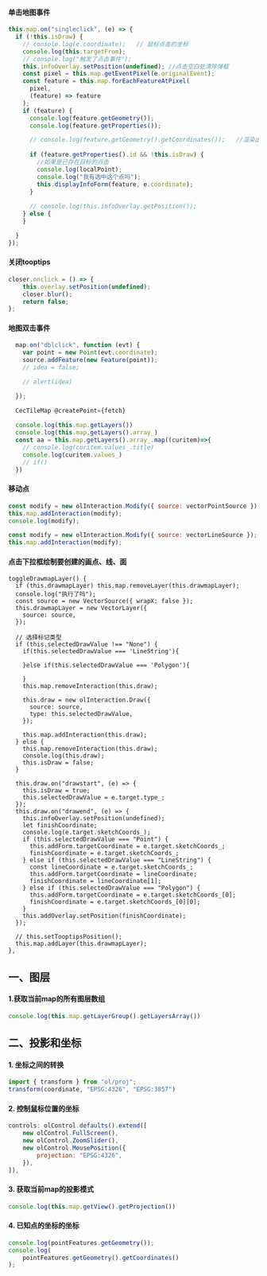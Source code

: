 #### 单击地图事件

```js
this.map.on("singleclick", (e) => {
  if (!this.isDraw) {
    // console.log(e.coordinate);   // 鼠标点击的坐标
    console.log(this.targetFrom);
    // console.log("触发了点击事件");
    this.infoOverlay.setPosition(undefined); //点击空白处清除弹框
    const pixel = this.map.getEventPixel(e.originalEvent);
    const feature = this.map.forEachFeatureAtPixel(
      pixel,
      (feature) => feature
    );
    if (feature) {
      console.log(feature.getGeometry());
      console.log(feature.getProperties());

      // console.log(feature.getGeometry().getCoordinates());   //渲染出来的point的精确坐标，而不是点击的坐标
    
      if (feature.getProperties().id && !this.isDraw) {
        //如果是已存在目标的点击
        console.log(localPoint);
        console.log("我有选中这个点吗");
        this.displayInfoForm(feature, e.coordinate);
      }
    
      // console.log(this.infoOverlay.getPosition());
    } else {
    }

  }
});
```

#### 关闭tooptips

```js
closer.onclick = () => {
    this.overlay.setPosition(undefined);
    closer.blur();
    return false;
};
```

#### 地图双击事件

```js
  map.on("dblclick", function (evt) {
    var point = new Point(evt.coordinate);
    source.addFeature(new Feature(point));
    // idea = false;

    // alert(idea)

  });

  CecTileMap @createPoint={fetch}
  
  console.log(this.map.getLayers())
  console.log(this.map.getLayers().array_)
  const aa = this.map.getLayers().array_.map((curitem)=>{
    // console.log(curitem.values_.title)
    console.log(curitem.values_)
    // if()
  })
```

####   移动点

```js
const modify = new olInteraction.Modify({ source: vectorPointSource });
this.map.addInteraction(modify);
console.log(modify);

const modify = new olInteraction.Modify({ source: vectorLineSource });
this.map.addInteraction(modify);
```

#### 点击下拉框绘制要创建的画点、线、面

    toggleDrawmapLayer() {
      if (this.drawmapLayer) this.map.removeLayer(this.drawmapLayer);
      console.log("执行了吗");
      const source = new VectorSource({ wrapX: false });
      this.drawmapLayer = new VectorLayer({
        source: source,
      });
    
      // 选择标记类型
      if (this.selectedDrawValue !== "None") {
        if(this.selectedDrawValue === 'LineString'){
    
        }else if(this.selectedDrawValue === 'Polygon'){
    
        }
        this.map.removeInteraction(this.draw);
    
        this.draw = new olInteraction.Draw({
          source: source,
          type: this.selectedDrawValue,
        });
        
        this.map.addInteraction(this.draw);
      } else {
        this.map.removeInteraction(this.draw);
        console.log(this.draw);
        this.isDraw = false;
      }
    
      this.draw.on("drawstart", (e) => {
        this.isDraw = true;
        this.selectedDrawValue = e.target.type_;
      });
      this.draw.on("drawend", (e) => {
        this.infoOverlay.setPosition(undefined);
        let finishCoordinate;
        console.log(e.target.sketchCoords_);
        if (this.selectedDrawValue === "Point") {
          this.addForm.targetCoordinate = e.target.sketchCoords_;
          finishCoordinate = e.target.sketchCoords_;
        } else if (this.selectedDrawValue === "LineString") {
          const lineCoordinate = e.target.sketchCoords_;
          this.addForm.targetCoordinate = lineCoordinate;
          finishCoordinate = lineCoordinate[1];
        } else if (this.selectedDrawValue === "Polygon") {
          this.addForm.targetCoordinate = e.target.sketchCoords_[0];
          finishCoordinate = e.target.sketchCoords_[0][0];
        }
        this.addOverlay.setPosition(finishCoordinate);
      });
    
      // this.setTooptipsPosition();
      this.map.addLayer(this.drawmapLayer);
    },

## 一、图层

#### 1.获取当前map的所有图层数组

```js
console.log(this.map.getLayerGroup().getLayersArray())
```

## 二、投影和坐标

#### 1. 坐标之间的转换

```js
import { transform } from "ol/proj";
transform(coordinate, "EPSG:4326", "EPSG:3857")
```

#### 2. 控制鼠标位置的坐标

```js
controls: olControl.defaults().extend([
    new olControl.FullScreen(),
    new olControl.ZoomSlider(),
    new olControl.MousePosition({
    	projection: "EPSG:4326",
    }),
]),
```

#### 3. 获取当前map的投影模式

```js
console.log(this.map.getView().getProjection())
```

#### 4. 已知点的坐标的坐标

```js
console.log(pointFeatures.getGeometry());
console.log(
    pointFeatures.getGeometry().getCoordinates() 
);
```

#### 